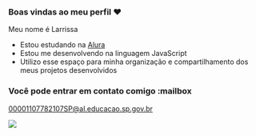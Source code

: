 ### Boas vindas ao meu perfil ❤️

Meu nome é Larrissa

- Estou estudando na [Alura](https://www.alura.com.br)
- Estou me desenvolvendo na linguagem JavaScript
- Utilizo esse espaço para minha organização e compartilhamento dos meus projetos desenvolvidos

### Você pode entrar em contato comigo :mailbox

00001107782107SP@al.educacao.sp.gov.br

![](https://media1.tenor.com/m/q_jj1u340XAAAAAd/snowball-bunny-carrot.gif)
